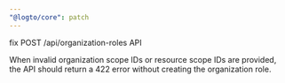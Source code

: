 ```yaml
---
"@logto/core": patch
---
```


fix POST /api/organization-roles API

When invalid organization scope IDs or resource scope IDs are provided, the API should return a 422 error without creating the organization role.
